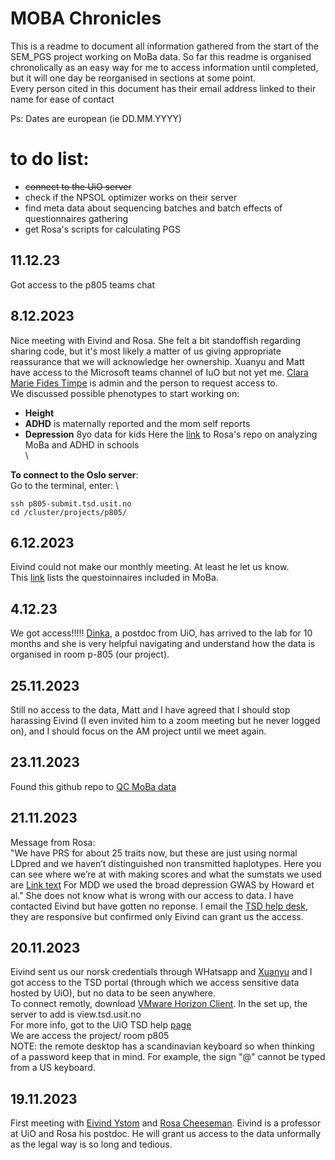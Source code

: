 # MOBA Chronicles

This is a readme to document all information gathered from the start of the SEM_PGS project working on MoBa data. So far this readme is organised chronolically as an easy way for me to access information until completed, 
but it will one day be reorganised in sections at some point. \
Every person cited in this document has their email address linked to their name for ease of contact

Ps: Dates are european (ie DD.MM.YYYY)

# to do list:
 - ~~connect to the UiO server~~
 - check if the NPSOL optimizer works on their server
 - find meta data about sequencing batches and batch effects of questionnaires gathering
 - get Rosa's scripts for calculating PGS

## 11.12.23

Got access to the p805 teams chat

## 8.12.2023

Nice meeting with Eivind and Rosa. She felt a bit standoffish regarding sharing code, but it's most likely a matter of us giving appropriate reassurance that we will acknowledge her ownership. 
Xuanyu and Matt have access to the Microsoft teams channel of IuO but not yet me. [Clara Marie Fides Timpe](cmtimpe@uio.no) is admin and the person to request access to. \
We discussed possible phenotypes to start working on: 
 - **Height** 
 - **ADHD** is maternally reported and the mom self reports
 - **Depression** 8yo data for kids
Here the [link](https://github.com/rosacheesman/ADHD_schools) to Rosa's repo on analyzing MoBa and ADHD in schools \
\

**To connect to the Oslo server**: \
Go to the terminal, enter: \

`ssh p805-submit.tsd.usit.no` \
`cd /cluster/projects/p805/`

## 6.12.2023

Eivind could not make our monthly meeting. At least he let us know. \
This [link](https://www.fhi.no/en/ch/studies/moba/for-forskere-artikler/questionnaires-from-moba/#invitation-and-statements-of-consent) lists the questoinnaires included in MoBa.

## 4.12.23

We got access!!!!! [Dinka](dinka.smajlagic@psykologi.uio.no), a postdoc from UiO, has arrived to the lab for 10 months and she is very helpful navigating and understand how the data is organised in room p-805 (our project). 

## 25.11.2023

Still no access to the data, Matt and I have agreed that I should stop harassing Eivind (I even invited him to a zoom meeting but he never logged on), and I should focus on the AM project until we meet again.

## 23.11.2023

Found this github repo to [QC MoBa data](https://github.com/novatr9/MoBaPsychGen-QC-pipeline)

## 21.11.2023

Message from Rosa: \
"We have PRS for about 25 traits now, but these are just using normal LDpred and we haven’t distinguished non transmitted haplotypes. Here you can see where we’re at with making scores and 
what the sumstats we used are [Link text](https://docs.google.com/spreadsheets/d/1Jn_NgXWPQsHLCjCW-Pa1Bs21hIZtzQKdZUjsfkhMLZI/edit#gid=488070425)
For MDD we used the broad depression GWAS by Howard et al."
She does not know what is wrong with our access to data. I have contacted Eivind but have gotten no reponse. I email the [TSD help desk](tsd-drift@usit.uio.no), they are responsive but confirmed only Eivind can grant us the access.

## 20.11.2023

Eivind sent us our norsk credentials through WHatsapp and [Xuanyu](Xuanyu.Lyu@colorado.edu) and I got access to the TSD portal (through which we access sensitive data hosted by UiO), but no data to be seen anywhere. \
To connect remotly, download [VMware Horizon Client](https://my-horizon.vmware.com/portal/webclient/index.html). In the set up, the server to add is view.tsd.usit.no \
For more info, got to the UiO TSD help [page](https://www.uio.no/english/services/it/research/sensitive-data/help/project-access.html) \
We are access the project/ room p805 \
NOTE: the remote desktop has a scandinavian keyboard so when thinking of a password keep that in mind. For example, the sign "@" cannot be typed from a US keyboard.

## 19.11.2023

First meeting with [Eivind Ystom](eivind.ystrom@psykologi.uio.no) and [Rosa Cheeseman](r.c.g.cheesman@psykologi.uio.no). Eivind is a professor at UiO and Rosa his postdoc. He will grant us access to the data 
unformally as the legal way is so long and tedious. 




